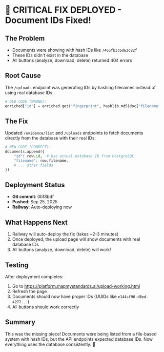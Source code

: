 # 🚨 CRITICAL FIX DEPLOYED - Document IDs Fixed!

## The Problem
- Documents were showing with hash IDs like `7465fb3c6d63c82f`
- These IDs didn't exist in the database
- All buttons (analyze, download, delete) returned 404 errors

## Root Cause
The `/uploads` endpoint was generating IDs by hashing filenames instead of using real database IDs:
```python
# OLD CODE (WRONG):
enriched["id"] = enriched.get("fingerprint", hashlib.md5(doc["filename"].encode()).hexdigest()[:8])
```

## The Fix
Updated `/evidence/list` and `/uploads` endpoints to fetch documents directly from the database with their real IDs:
```python
# NEW CODE (CORRECT):
documents.append({
    "id": row.id,  # Use actual database ID from PostgreSQL
    "filename": row.filename,
    # ... other fields
})
```

## Deployment Status
- **Git commit**: 0b18bdf
- **Pushed**: Sep 25, 2025
- **Railway**: Auto-deploying now

## What Happens Next
1. Railway will auto-deploy the fix (takes ~2-3 minutes)
2. Once deployed, the upload page will show documents with real database IDs
3. All buttons (analyze, download, delete) will work!

## Testing
After deployment completes:
1. Go to https://platform.mapmystandards.ai/upload-working.html
2. Refresh the page
3. Documents should now have proper IDs (UUIDs like `e144cf90-d8ed-4277...`)
4. All buttons should work correctly

## Summary
This was the missing piece! Documents were being listed from a file-based system with hash IDs, but the API endpoints expected database IDs. Now everything uses the database consistently. 🎉